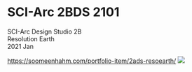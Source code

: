 # SCI-Arc 2BDS 2101
SCI-Arc Design Studio 2B  
Resolution Earth  
2021 Jan

https://soomeenhahm.com/portfolio-item/2ads-resoearth/
![](https://soomeenhahm.com/wp-content/uploads/2021/01/EscondidaMine.jpg)
